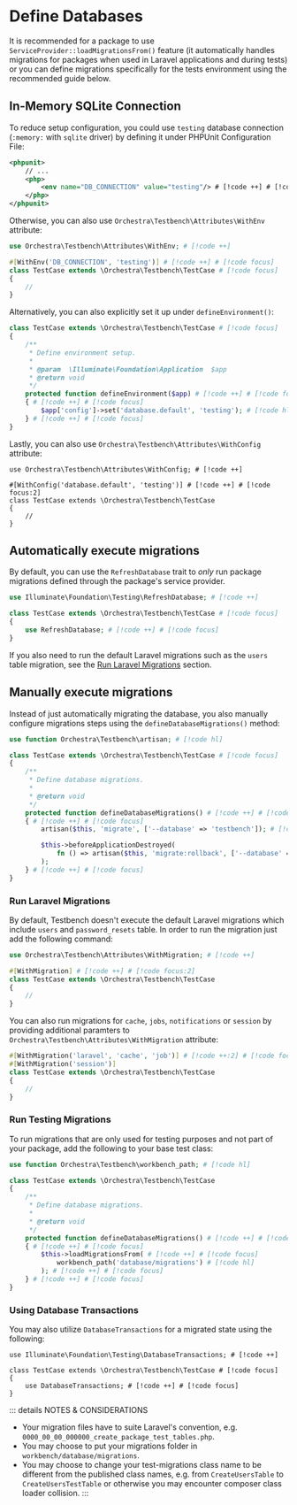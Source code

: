 # Define Databases

It is recommended for a package to use `ServiceProvider::loadMigrationsFrom()` feature (it automatically handles migrations for packages when used in Laravel applications and during tests) or you can define migrations specifically for the tests environment using the recommended guide below.

## In-Memory SQLite Connection

To reduce setup configuration, you could use `testing` database connection (`:memory:` with `sqlite` driver) by defining it under PHPUnit Configuration File:

```xml
<phpunit>
    // ...
    <php>
        <env name="DB_CONNECTION" value="testing"/> # [!code ++] # [!code focus]
    </php>
</phpunit>
```

Otherwise, you can also use `Orchestra\Testbench\Attributes\WithEnv` attribute:

```php
use Orchestra\Testbench\Attributes\WithEnv; # [!code ++]

#[WithEnv('DB_CONNECTION', 'testing')] # [!code ++] # [!code focus]
class TestCase extends \Orchestra\Testbench\TestCase # [!code focus]
{
    //
}
```

Alternatively, you can also explicitly set it up under `defineEnvironment()`: 

```php
class TestCase extends \Orchestra\Testbench\TestCase # [!code focus]
{
    /**
     * Define environment setup.
     *
     * @param  \Illuminate\Foundation\Application  $app
     * @return void
     */
    protected function defineEnvironment($app) # [!code ++] # [!code focus]
    { # [!code ++] # [!code focus]
        $app['config']->set('database.default', 'testing'); # [!code hl]
    } # [!code ++] # [!code focus]
}
```

Lastly, you can also use `Orchestra\Testbench\Attributes\WithConfig` attribute:

```php{1,3}
use Orchestra\Testbench\Attributes\WithConfig; # [!code ++]

#[WithConfig('database.default', 'testing')] # [!code ++] # [!code focus:2]
class TestCase extends \Orchestra\Testbench\TestCase 
{
    //
}
```

## Automatically execute migrations

By default, you can use the `RefreshDatabase` trait to *only* run package migrations defined through the package's service provider.

```php
use Illuminate\Foundation\Testing\RefreshDatabase; # [!code ++]

class TestCase extends \Orchestra\Testbench\TestCase # [!code focus]
{
    use RefreshDatabase; # [!code ++] # [!code focus]
}
```

If you also need to run the default Laravel migrations such as the `users` table migration, see the [Run Laravel Migrations](#run-laravel-migrations) section.

## Manually execute migrations

Instead of just automatically migrating the database, you also manually configure migrations steps using the `defineDatabaseMigrations()` method:

```php
use function Orchestra\Testbench\artisan; # [!code hl]

class TestCase extends \Orchestra\Testbench\TestCase # [!code focus]
{
    /**
     * Define database migrations.
     *
     * @return void
     */
    protected function defineDatabaseMigrations() # [!code ++] # [!code focus]
    { # [!code ++] # [!code focus]
        artisan($this, 'migrate', ['--database' => 'testbench']); # [!code hl:5]

        $this->beforeApplicationDestroyed(
            fn () => artisan($this, 'migrate:rollback', ['--database' => 'testbench'])
        );
    } # [!code ++] # [!code focus]
}
```

### Run Laravel Migrations

By default, Testbench doesn't execute the default Laravel migrations which include `users` and `password_resets` table. In order to run the migration just add the following command:

```php
use Orchestra\Testbench\Attributes\WithMigration; # [!code ++]

#[WithMigration] # [!code ++] # [!code focus:2]
class TestCase extends \Orchestra\Testbench\TestCase
{
    //
}
```

You can also run migrations for `cache`, `jobs`, `notifications` or `session` by providing additional paramters to `Orchestra\Testbench\Attributes\WithMigration` attribute:

```php
#[WithMigration('laravel', 'cache', 'job')] # [!code ++:2] # [!code focus:3]
#[WithMigration('session')]
class TestCase extends \Orchestra\Testbench\TestCase
{
    //
}
```

### Run Testing Migrations

To run migrations that are only used for testing purposes and not part of your package, add the following to your base test class:

```php
use function Orchestra\Testbench\workbench_path; # [!code hl]

class TestCase extends \Orchestra\Testbench\TestCase
{
    /**
     * Define database migrations.
     *
     * @return void
     */
    protected function defineDatabaseMigrations() # [!code ++] # [!code focus]
    { # [!code ++] # [!code focus]
        $this->loadMigrationsFrom( # [!code ++] # [!code focus]
            workbench_path('database/migrations') # [!code hl]
        ); # [!code ++] # [!code focus]
    } # [!code ++] # [!code focus]
}
```

### Using Database Transactions

You may also utilize `DatabaseTransactions` for a migrated state using the following:

```php{1,5}
use Illuminate\Foundation\Testing\DatabaseTransactions; # [!code ++]

class TestCase extends \Orchestra\Testbench\TestCase # [!code focus]
{
    use DatabaseTransactions; # [!code ++] # [!code focus]
}
```

::: details NOTES & CONSIDERATIONS

* Your migration files have to suite Laravel's convention, e.g. `0000_00_00_000000_create_package_test_tables.php`.
* You may choose to put your migrations folder in `workbench/database/migrations`.
* You may choose to change your test-migrations class name to be different from the published class names, e.g. from `CreateUsersTable` to `CreateUsersTestTable` or otherwise you may encounter composer class loader collision.
:::

